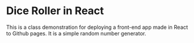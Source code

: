 # Dice Roller in React

This is a class demonstration for deploying a front-end app made in React to Github pages. It is a simple random number generator.
